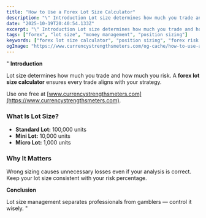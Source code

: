 ```yaml
---
title: "How to Use a Forex Lot Size Calculator"
description: "\" Introduction Lot size determines how much you trade and how much you risk..."
date: "2025-10-19T20:40:54.133Z"
excerpt: "\" Introduction Lot size determines how much you trade and how much you risk. A forex lot size calculator ensures every trade aligns with your strategy. Use one free at [www.currencystrengthsmeters.com](https://www.currencystrengthsmeters.com). What Is Lot Size? - Standard Lot: 100,000 units - Mini Lot: 10,000 units - Micro Lot: 1,000 units..."
tags: ["forex", "lot size", "money management", "position sizing"]
keywords: ["forex lot size calculator", "position sizing", "forex risk control", "trade volume management", "forex tools"]
ogImage: "https://www.currencystrengthsmeters.com/og-cache/how-to-use-a-forex-lot-size-calculator.jpg"
---
```

"
**Introduction**

Lot size determines how much you trade and how much you risk. A **forex lot size calculator** ensures every trade aligns with your strategy.

Use one free at [www.currencystrengthsmeters.com](https://www.currencystrengthsmeters.com).

### What Is Lot Size?

- **Standard Lot:** 100,000 units  
- **Mini Lot:** 10,000 units  
- **Micro Lot:** 1,000 units  

### Why It Matters

Wrong sizing causes unnecessary losses even if your analysis is correct.  
Keep your lot size consistent with your risk percentage.

**Conclusion**

Lot size management separates professionals from gamblers — control it wisely.
"
